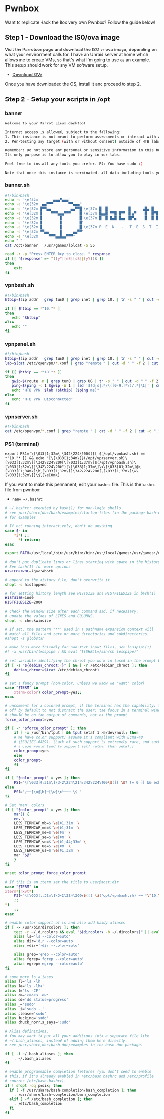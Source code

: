 # Pwnbox

Want to replicate Hack the Box very own Pwnbox? Follow the guide below!

## Step 1 - Download the ISO/ova image

Visit the Parrotsec page and download the ISO or ova image, depending on what your environment calls for. I have an Unraid server at home which allows me to create VMs, so that's what I'm going to use as an example. This setup should work for any VM software setup.

- [Download OVA](https://download.parrot.sh/parrot/iso/4.9.1/Parrot-security-4.9.1_x64.iso)

Once you have downloaded the OS, install it and proceed to step 2.

## Step 2 - Setup your scripts in /opt

### banner

```bash
Welcome to your Parrot Linux desktop!

Internet access is allowed, subject to the following:
1. This instance is not meant to perform assessments or interact with any live targets.
2. Pen-testing any target (with or without consent) outside of HTB labs is prohibited.

Remember! Do not store any personal or sensitive information in this box!
Its only purpose is to allow you to play in our labs.

Feel free to install any tools you prefer. PS: You have sudo :)

Note that once this instance is terminated, all data including tools you installed will be lost!

```

### banner.sh

```bash
#!/bin/bash
echo -e "\e[32m       ▄▄▄▀▄▄▄"
echo -e "\e[32m  ▄▄▀▀▀       ▀▀▄▄▄"
echo -e "\e[32m █▀▀▄▄         ▄▄▀▀█ \e[37m █  █         ▐▌     ▄█▄ █          ▄▄▄▄"
echo -e "\e[32m █    ▀▀▀▄▄▄▀▀▀    █ \e[37m █▄▄█ ▀▀█ █▀▀ ▐▌▄▀    █  █▀█ █▀█    █▌▄█ ▄▀▀▄ ▀▄▀"
echo -e "\e[32m █        █        █ \e[37m █  █ █▄█ █▄▄ ▐█▀▄    █  █ █ █▄▄    █▌▄█ ▀▄▄▀ █▀█"
echo -e "\e[32m █        █        █"
echo -e "\e[32m █        █        █ \e[37m P  E  N   -   T  E  S  T  I  N  G     L  A  B  S"
echo -e "\e[32m ▀▀▄▄     █     ▄▄▀▀"
echo -e "\e[32m     ▀▀▀▄▄█▄▄▀▀▀"
echo " "
cat /opt/banner | /usr/games/lolcat -S 55

read -r -p "Press ENTER key to close. " response
if [[ "$response" =~ ^([yY][eE][sS]|[yY])$ ]]
then
    exit
fi

```

### vpnbash.sh

```bash
#!/bin/bash
htbip=$(ip addr | grep tun0 | grep inet | grep 10. | tr -s " " | cut -d " " -f 3 | cut -d "/" -f 1)

if [[ $htbip == *"10."* ]]
then
   echo "$htbip"
else
   echo ""
fi
```

### vpnpanel.sh

```bash
#!/bin/bash
htbip=$(ip addr | grep tun0 | grep inet | grep 10. | tr -s " " | cut -d " " -f 3 | cut -d "/" -f 1)
lab=$(cat /etc/openvpn/*.conf | grep "remote " | cut -d " " -f 2 | cut -d "." -f 1 | cut -d "-" -f 2-)

if [[ $htbip == *"10."* ]]
then
   gwip=$(route -n | grep tun0 | grep UG | tr -s " " | cut -d " " -f 2)
   ping=$(ping -c 1 $gwip -W 1 | sed '$!d;s|.*/\([0-9.]*\)/.*|\1|' | cut -c1-4)
   echo "HTB VPN: $lab ($htbip) [$ping ms]"
else
   echo "HTB VPN: Disconnected"
fi
```

### vpnserver.sh

```bash
#!/bin/bash
cat /etc/openvpn/*.conf | grep "remote " | cut -d " " -f 2 | cut -d "." -f 1 | cut -d "-" -f 2-
```

### PS1 (terminal)

`export PS1='\[\033[1;32m\]\342\224\200$([[ $(/opt/vpnbash.sh) == *"10."* ]] && echo "[\[\033[1;34m\]$(/opt/vpnserver.sh)\[\033[1;32m\]]\342\224\200[\[\033[1;37m\]$(/opt/vpnbash.sh)\[\033[1;32m\]]\342\224\200")[\[\033[1;37m\]\u\[\033[01;32m\]@\[\033[01;34m\]\h\[\033[1;32m\]]\342\224\200[\[\033[1;37m\]\w\[\033[1;32m\]]\$\[\e[0m\]'`

If you want to make this permanent, edit your `bashrc` file. This is the `bashrc` file from pwnbox:

- `nano ~/.bashrc`

```bash
# ~/.bashrc: executed by bash(1) for non-login shells.
# see /usr/share/doc/bash/examples/startup-files (in the package bash-doc)
# for examples

# If not running interactively, don't do anything
case $- in
    *i*) ;;
      *) return;;
esac

export PATH=/usr/local/bin:/usr/bin:/bin:/usr/local/games:/usr/games:/usr/share/games:/usr/local/sbin:/usr/sbin:/sbin:~/.local/bin:/snap/bin:$PATH

# don't put duplicate lines or lines starting with space in the history.
# See bash(1) for more options
HISTCONTROL=ignoreboth

# append to the history file, don't overwrite it
shopt -s histappend

# for setting history length see HISTSIZE and HISTFILESIZE in bash(1)
HISTSIZE=1000
HISTFILESIZE=2000

# check the window size after each command and, if necessary,
# update the values of LINES and COLUMNS.
shopt -s checkwinsize

# If set, the pattern "**" used in a pathname expansion context will
# match all files and zero or more directories and subdirectories.
#shopt -s globstar

# make less more friendly for non-text input files, see lesspipe(1)
#[ -x /usr/bin/lesspipe ] && eval "$(SHELL=/bin/sh lesspipe)"

# set variable identifying the chroot you work in (used in the prompt below)
if [ -z "${debian_chroot:-}" ] && [ -r /etc/debian_chroot ]; then
    debian_chroot=$(cat /etc/debian_chroot)
fi

# set a fancy prompt (non-color, unless we know we "want" color)
case "$TERM" in
    xterm-color) color_prompt=yes;;
esac

# uncomment for a colored prompt, if the terminal has the capability; turned
# off by default to not distract the user: the focus in a terminal window
# should be on the output of commands, not on the prompt
force_color_prompt=yes

if [ -n "$force_color_prompt" ]; then
    if [ -x /usr/bin/tput ] && tput setaf 1 >&/dev/null; then
	# We have color support; assume it's compliant with Ecma-48
	# (ISO/IEC-6429). (Lack of such support is extremely rare, and such
	# a case would tend to support setf rather than setaf.)
	color_prompt=yes
    else
	color_prompt=
    fi
fi

if [ "$color_prompt" = yes ]; then
    PS1="\[\033[0;31m\]\342\224\214\342\224\200\$([[ \$? != 0 ]] && echo \"[\[\033[0;31m\]\342\234\227\[\033[0;37m\]]\342\224\200\")[$(if [[ ${EUID} == 1 ]]; then echo '\[\033[01;31m\]root\[\033[01;33m\]☺\[\033[01;96m\]\h'; else echo '\[\033[0;39m\]\u\[\033[01;33m\]☺\[\033[01;96m\]\h'; fi)\[\033[0;31m\]]\342\224\200[\[\033[0;32m\]\w\[\033[0;31m\]]\n\[\033[0;31m\]\342\224\224\342\224\200\342\224\200\342\225\274 \[\033[0m\]\[\e[01;33m\]\\$\[\e[0m\]"
else
    PS1='┌──[\u@\h]─[\w]\n└──╼ \$ '
fi

# Set 'man' colors
if [ "$color_prompt" = yes ]; then
	man() {
	env \
	LESS_TERMCAP_mb=$'\e[01;31m' \
	LESS_TERMCAP_md=$'\e[01;31m' \
	LESS_TERMCAP_me=$'\e[0m' \
	LESS_TERMCAP_se=$'\e[0m' \
	LESS_TERMCAP_so=$'\e[01;44;33m' \
	LESS_TERMCAP_ue=$'\e[0m' \
	LESS_TERMCAP_us=$'\e[01;32m' \
	man "$@"
	}
fi

unset color_prompt force_color_prompt

# If this is an xterm set the title to user@host:dir
case "$TERM" in
xterm*|rxvt*)
    PS1="\[\033[1;32m\]\342\224\200\$([[ \$(/opt/vpnbash.sh) == *\"10.\"* ]] && echo \"[\[\033[1;34m\]\$(/opt/vpnserver.sh)\[\033[1;32m\]]\342\224\200[\[\033[1;37m\]\$(/opt/vpnbash.sh)\[\033[1;32m\]]\342\224\200\")[\[\033[1;37m\]\u\[\033[01;32m\]@\[\033[01;34m\]\h\[\033[1;32m\]]\342\224\200[\[\033[1;37m\]\w\[\033[1;32m\]]\\$\[\e[0m\] "
    ;;
*)
    ;;
esac

# enable color support of ls and also add handy aliases
if [ -x /usr/bin/dircolors ]; then
    test -r ~/.dircolors && eval "$(dircolors -b ~/.dircolors)" || eval "$(dircolors -b)"
    alias ls='ls --color=auto'
    alias dir='dir --color=auto'
    alias vdir='vdir --color=auto'

    alias grep='grep --color=auto'
    alias fgrep='fgrep --color=auto'
    alias egrep='egrep --color=auto'
fi

# some more ls aliases
alias ll='ls -lh'
alias la='ls -lha'
alias l='ls -CF'
alias em='emacs -nw'
alias dd='dd status=progress'
alias _='sudo'
alias _i='sudo -i'
alias please='sudo'
alias fucking='sudo'
alias chuck_norris_says='sudo'

# Alias definitions.
# You may want to put all your additions into a separate file like
# ~/.bash_aliases, instead of adding them here directly.
# See /usr/share/doc/bash-doc/examples in the bash-doc package.

if [ -f ~/.bash_aliases ]; then
    . ~/.bash_aliases
fi

# enable programmable completion features (you don't need to enable
# this, if it's already enabled in /etc/bash.bashrc and /etc/profile
# sources /etc/bash.bashrc).
if ! shopt -oq posix; then
  if [ -f /usr/share/bash-completion/bash_completion ]; then
    . /usr/share/bash-completion/bash_completion
  elif [ -f /etc/bash_completion ]; then
    . /etc/bash_completion
  fi
fi
```
